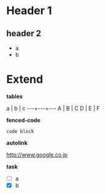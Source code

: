 # Header 1

## header 2

* a
* b

# Extend

__tables__

  a | b | c
 ---+---+---
  A | B | C
  D | E | F

__fenced-code__

```
code block
```

__autolink__

http://www.google.co.jp

__task__

* [ ] a
* [x] b
